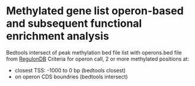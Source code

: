 # Methylated gene list operon-based and subsequent functional enrichment analysis

Bedtools intersect of peak methylation bed file list with operons.bed file from [RegulonDB](https://regulondb.ccg.unam.mx/menu/download/full_version/files/11.1/regulonDB11.1_Data_Dist.tar.gz)
Criteria for operon call, 2 or more methylated positions at:
- closest TSS: -1000 to 0 bp (bedtools closest)
- on operon CDS boundries (bedtools intersect)
